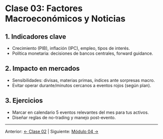 # Clase 03: Factores Macroeconómicos y Noticias

## 1. Indicadores clave
- Crecimiento (PIB), inflación (IPC), empleo, tipos de interés.
- Política monetaria: decisiones de bancos centrales, forward guidance.

## 2. Impacto en mercados
- Sensibilidades: divisas, materias primas, índices ante sorpresas macro.
- Evitar operar durante/minutos cercanos a eventos rojos (según plan).

## 3. Ejercicios
- Marcar en calendario 5 eventos relevantes del mes para tus activos.
- Diseñar reglas de no-trading y manejo post-evento.

---
Anterior: [← Clase 02](Clase_02_Estados_Financieros_y_Ratios.md) | Siguiente: [Módulo 04 →](../04_Gestion_de_Riesgos_y_Capital/README.md)
